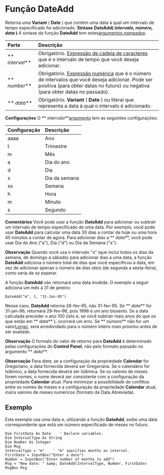 
# Função DateAdd



Retorna uma  **Variant** ( **Date** ) que contém uma data à qual um intervalo de tempo especificado foi adicionado.
 **Sintaxe**
 **DateAdd( _intervalo, número, data_ )**
A sintaxe da função  **DateAdd** tem estes[argumentos nomeados](b8bdf64f-5920-1ae9-16d0-b26d09524a30.md):


|**Parte**|**Descrição**|
|:-----|:-----|
|** _interval_**|Obrigatório. [Expressão de cadeia de caracteres](b8bdf64f-5920-1ae9-16d0-b26d09524a30.md) que é o intervalo de tempo que você deseja adicionar.|
|** _number_**|Obrigatório. [Expressão numérica](b8bdf64f-5920-1ae9-16d0-b26d09524a30.md) que é o número de intervalos que você deseja adicionar. Pode ser positiva (para obter datas no futuro) ou negativa (para obter datas no passado).|
|** _data_**|Obrigatório.  **Variant** ( **Date** ) ou literal que representa a data à qual o intervalo é adicionado.|
 **Configurações**
O  ** _intervalo_**[argumento](b8bdf64f-5920-1ae9-16d0-b26d09524a30.md) tem as seguintes configurações:


|**Configuração**|**Descrição**|
|:-----|:-----|
|aaaa|Ano|
|t|Trimestre|
|m|Mês|
|a|Dia do ano|
|d|Dia|
|s|Dia da semana|
|ss|Semana|
|h|Hora|
|m|Minuto|
|s|Segundo|
 **Comentários**
Você pode usar a função  **DateAdd** para adicionar ou subtrair um intervalo de tempo especificado de uma data. Por exemplo, você pode usar **DateAdd** para calcular uma data 30 dias a contar de hoje ou uma hora 45 minutos a contar de agora.
Para adicionar dias a  ** _data_**, você pode usar Dia do Ano ("a"), Dia ("d") ou Dia da Semana ("s").

 **Observação**  Quando você usa o intervalo "s" (que inclui todos os dias da semana, de domingo a sábado) para adicionar dias a uma data, a função  **DateAdd** adiciona o número total de dias que você especificou à data, em vez de adicionar apenas o número de dias úteis (de segunda a sexta-feira), como seria de se esperar.

A função  **DateAdd** não retornará uma data inválida. O exemplo a seguir adiciona um mês a 31 de janeiro:



```
DateAdd("m", 1, "31-Jan-95")

```

Nesse caso,  **DateAdd** retorna 28-fev-95, não 31-fev-95. Se ** _data_** for 31-jan-96, retornará 29-fev-96, pois 1996 é um ano bissexto.
Se a data calculada preceder o ano 100 (isto é, se você subtrair mais anos do que os que estão em  ** _data_** ), ocorrerá um erro.
Se  ** _número_** não for um valor[Longo](b8bdf64f-5920-1ae9-16d0-b26d09524a30.md), será arredondado para o número inteiro mais próximo antes de ser avaliado.

 **Observação**  O formato do valor de retorno para  **DateAdd** é determinado pelas configurações do **Control Panel**, não pelo formato passado no argumento ** _data_**.


 **Observação**  Para  _data_, se a configuração da propriedade **Calendar** for Gregoriano, a data fornecida deverá ser Gregoriana. Se o calendário for Islâmico, a data fornecida deverá ser Islâmica. Se os valores de meses forem nomes, o nome deverá ser consistente com a configuração da propriedade **Calendar** atual. Para minimizar a possibilidade de conflitos entre os nomes de meses e a configuração da propriedade **Calendar** atual, insira valores de meses numéricos (formato de Data Abreviada).


## Exemplo

Este exemplo usa uma data e, utilizando a função  **DateAdd**, exibe uma data correspondente que está um número especificado de meses no futuro.


```
Dim FirstDate As Date    ' Declare variables.
Dim IntervalType As String
Dim Number As Integer
Dim Msg
IntervalType = "m"    ' "m" specifies months as interval.
FirstDate = InputBox("Enter a date")
Number = InputBox("Enter number of months to add")
Msg = "New date: " &amp; DateAdd(IntervalType, Number, FirstDate)
MsgBox Msg


```


